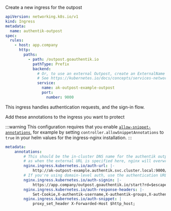 Create a new ingress for the outpost

```yaml
apiVersion: networking.k8s.io/v1
kind: Ingress
metadata:
  name: authentik-outpost
spec:
  rules:
    - host: app.company
      http:
        paths: 
          - path: /outpost.goauthentik.io
            pathType: Prefix
            backend:
              # Or, to use an external Outpost, create an ExternalName service and reference that here.
              # See https://kubernetes.io/docs/concepts/services-networking/service/#externalname
              service:
                name: ak-outpost-example-outpost
                port:
                  number: 9000
```

This ingress handles authentication requests, and the sign-in flow.

Add these annotations to the ingress you want to protect

:::warning
This configuration requires that you enable [`allow-snippet-annotations`](https://kubernetes.github.io/ingress-nginx/user-guide/nginx-configuration/configmap/#allow-snippet-annotations), for example by setting `controller.allowSnippetAnnotations` to `true` in your helm values for the ingress-nginx installation.
:::

```yaml
metadata:
    annotations:
        # This should be the in-cluster DNS name for the authentik outpost service
        # as when the external URL is specified here, nginx will overwrite some crucial headers
        nginx.ingress.kubernetes.io/auth-url: |-
            http://ak-outpost-example.authentik.svc.cluster.local:9000/outpost.goauthentik.io/auth/nginx
        # If you're using domain-level auth, use the authentication URL instead of the application URL
        nginx.ingress.kubernetes.io/auth-signin: |-
            https://app.company/outpost.goauthentik.io/start?rd=$escaped_request_uri
        nginx.ingress.kubernetes.io/auth-response-headers: |-
            Set-Cookie,X-authentik-username,X-authentik-groups,X-authentik-email,X-authentik-name,X-authentik-uid
        nginx.ingress.kubernetes.io/auth-snippet: |
            proxy_set_header X-Forwarded-Host $http_host;
```
